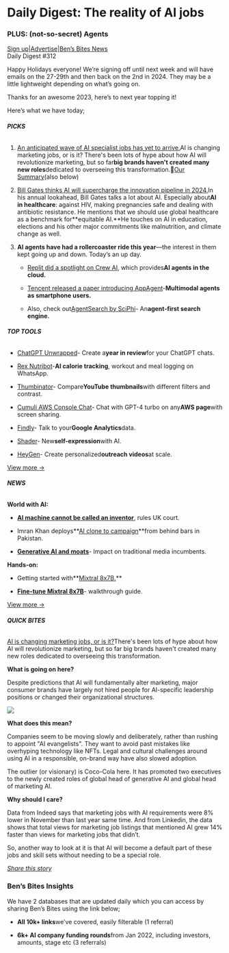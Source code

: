 # Daily Digest: The reality of AI jobs

### PLUS: (not-so-secret) Agents

[Sign up](https://www.bensbites.co/?utm_source=bensbites\&utm_medium=referral\&utm_campaign=daily-digest-the-reality-of-ai-jobs)|[Advertise](https://sponsor.bensbites.co/?utm_source=bensbites\&utm_medium=referral\&utm_campaign=daily-digest-the-reality-of-ai-jobs)|[Ben’s Bites News](https://news.bensbites.co/?utm_source=bensbites\&utm_medium=referral\&utm_campaign=daily-digest-the-reality-of-ai-jobs)\
Daily Digest #312

Happy Holidays everyone! We’re signing off until next week and will have emails on the 27-29th and then back on the 2nd in 2024. They may be a little lightweight depending on what’s going on.

Thanks for an awesome 2023, here’s to next year topping it!

Here’s what we have today;

###### **PICKS**

1. [An anticipated wave of AI specialist jobs has yet to arrive.](https://www.wsj.com/articles/an-anticipated-wave-of-ai-specialist-jobs-has-yet-to-arrive-01a8169c?mod=followamazon\&utm_source=bensbites\&utm_medium=referral\&utm_campaign=daily-digest-the-reality-of-ai-jobs)AI is changing marketing jobs, or is it? There's been lots of hype about how AI will revolutionize marketing, but so far**big brands haven't created many new roles**dedicated to overseeing this transformation.🍿[Our Summary](https://bensbites.beehiiv.com/p/ai-changing-marketing-jobs)(also below)

2. [Bill Gates thinks AI will supercharge the innovation pipeline in 2024.](https://www.gatesnotes.com/The-Year-Ahead-2024?utm_source=bensbites\&utm_medium=referral\&utm_campaign=daily-digest-the-reality-of-ai-jobs)In his annual lookahead, Bill Gates talks a lot about AI. Especially about**AI in healthcare**: against HIV, making pregnancies safe and dealing with antibiotic resistance. He mentions that we should use global healthcare as a benchmark for\*\*equitable AI.\*\*He touches on AI in education, elections and his other major commitments like malnutrition, and climate change as well.

3. **AI agents have had a rollercoaster ride this year**—the interest in them kept going up and down. Today’s an up day.

   - [Replit did a spotlight on Crew AI](https://blog.replit.com/crew-ai?utm_source=bensbites\&utm_medium=referral\&utm_campaign=daily-digest-the-reality-of-ai-jobs), which provides**AI agents in the cloud.**

   - [Tencent released a paper introducing AppAgent](https://huggingface.co/papers/2312.13771?utm_source=bensbites\&utm_medium=referral\&utm_campaign=daily-digest-the-reality-of-ai-jobs)-**Multimodal agents as smartphone users.**

   - Also, check out[AgentSearch by SciPhi](https://search.sciphi.ai/?utm_source=bensbites\&utm_medium=referral\&utm_campaign=daily-digest-the-reality-of-ai-jobs)- An**agent-first search engine.**

###### **TOP TOOLS**

- [ChatGPT Unwrapped](https://www.chatgptunwrapped.com/?utm_source=bensbites\&utm_medium=referral\&utm_campaign=daily-digest-the-reality-of-ai-jobs)- Create a**year in review**for your ChatGPT chats.

- [Rex Nutribot](https://www.rex.fit/?utm_source=bensbites\&utm_medium=referral\&utm_campaign=daily-digest-the-reality-of-ai-jobs)-**AI calorie tracking**, workout and meal logging on WhatsApp.

- [Thumbinator](https://thumbinator.thomasjfrank.com/?utm_source=bensbites\&utm_medium=referral\&utm_campaign=daily-digest-the-reality-of-ai-jobs)- Compare**YouTube thumbnails**with different filters and contrast.

- [Cumuli AWS Console Chat](https://github.com/petrgazarov/cumuli-aws-console-chat?utm_source=bensbites\&utm_medium=referral\&utm_campaign=daily-digest-the-reality-of-ai-jobs)- Chat with GPT-4 turbo on any**AWS page**with screen sharing.

- [Findly](https://www.findly.ai/?utm_source=bensbites\&utm_medium=referral\&utm_campaign=daily-digest-the-reality-of-ai-jobs)- Talk to your**Google Analytics**data.

- [Shader](https://www.shaderapp.com/?utm_source=bensbites\&utm_medium=referral\&utm_campaign=daily-digest-the-reality-of-ai-jobs)- New**self-expression**with AI.

- [HeyGen](https://www.heygen.com/personalized-video-3?utm_source=bensbites\&utm_medium=referral\&utm_campaign=daily-digest-the-reality-of-ai-jobs)- Create personalized**outreach videos**at scale.

[View more →](https://news.bensbites.co/tags/show?utm_source=bensbites\&utm_medium=referral\&utm_campaign=daily-digest-the-reality-of-ai-jobs)

###### **NEWS**

**World with AI:**

- **[AI machine cannot be called an inventor](https://www.ft.com/content/7bccf980-9eaf-40d9-92b6-ab3ffb43c98d?utm_source=bensbites\&utm_medium=referral\&utm_campaign=daily-digest-the-reality-of-ai-jobs)**, rules UK court.

- Imran Khan deploys\*\*[AI clone to campaign](https://www.theguardian.com/world/2023/dec/18/imran-khan-deploys-ai-clone-to-campaign-from-behind-bars-in-pakistan?utm_source=bensbites\&utm_medium=referral\&utm_campaign=daily-digest-the-reality-of-ai-jobs)\*\*from behind bars in Pakistan.

- **[Generative AI and moats](https://www.ryanhoover.me/post/generative-ai-and-moats?utm_source=bensbites\&utm_medium=referral\&utm_campaign=daily-digest-the-reality-of-ai-jobs)**- Impact on traditional media incumbents.

**Hands-on:**

- Getting started with\*\*[Mixtral 8x7B.](https://www.pinecone.io/learn/mixtral-8x7b/?utm_source=bensbites\&utm_medium=referral\&utm_campaign=daily-digest-the-reality-of-ai-jobs)\*\*

- **[Fine-tune Mixtral 8x7B](https://www.youtube.com/watch?v=zbKz4g100SQ\&utm_source=bensbites\&utm_medium=referral\&utm_campaign=daily-digest-the-reality-of-ai-jobs)**- walkthrough guide.

[View more →](https://news.bensbites.co/tags/news/trending?utm_source=bensbites\&utm_medium=referral\&utm_campaign=daily-digest-the-reality-of-ai-jobs)

###### **QUICK BITES**

[AI is changing marketing jobs, or is it?](https://www.wsj.com/articles/an-anticipated-wave-of-ai-specialist-jobs-has-yet-to-arrive-01a8169c?mod=followamazon\&utm_source=bensbites\&utm_medium=referral\&utm_campaign=daily-digest-the-reality-of-ai-jobs)There's been lots of hype about how AI will revolutionize marketing, but so far big brands haven't created many new roles dedicated to overseeing this transformation.

**What is going on here?**

Despite predictions that AI will fundamentally alter marketing, major consumer brands have largely not hired people for AI-specific leadership positions or changed their organizational structures.

![](https://media.beehiiv.com/cdn-cgi/image/fit=scale-down,format=auto,onerror=redirect,quality=80/uploads/asset/file/f6d810e0-fab3-4a71-aad4-05121fdbd99f/image.png?t=1703246743)

**What does this mean?**

Companies seem to be moving slowly and deliberately, rather than rushing to appoint "AI evangelists". They want to avoid past mistakes like overhyping technology like NFTs. Legal and cultural challenges around using AI in a responsible, on-brand way have also slowed adoption.

The outlier (or visionary) is Coco-Cola here. It has promoted two executives to the newly created roles of global head of generative AI and global head of marketing AI.

**Why should I care?**

Data from Indeed says that marketing jobs with AI requirements were 8% lower in November than last year same time. And from Linkedin, the data shows that total views for marketing job listings that mentioned AI grew 14% faster than views for marketing jobs that didn’t.

So, another way to look at it is that AI will become a default part of these jobs and skill sets without needing to be a special role.

[*Share this story*](https://bensbites.beehiiv.com/p/ai-changing-marketing-jobs)

### Ben’s Bites Insights

We have 2 databases that are updated daily which you can access by sharing Ben’s Bites using the link below;

- **All 10k+ links**we’ve covered, easily filterable (1 referral)

- **6k+ AI company funding rounds**from Jan 2022, including investors, amounts, stage etc (3 referrals)
